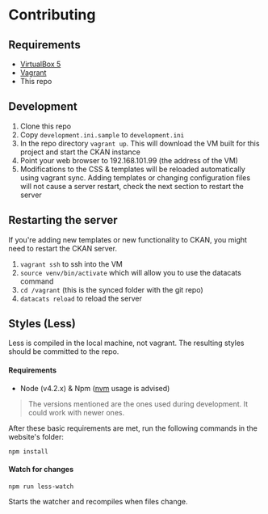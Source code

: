 # Contributing

## Requirements

- [VirtualBox 5](http://virtualbox.org)
- [Vagrant](https://www.vagrantup.com/)
- This repo

## Development

1. Clone this repo
2. Copy `development.ini.sample` to `development.ini`
3. In the repo directory `vagrant up`. This will download the VM built for this project and start the CKAN instance
4. Point your web browser to 192.168.101.99 (the address of the VM)
5. Modifications to the CSS & templates will be reloaded automatically using vagrant sync. Adding templates or changing configuration files will not cause a server restart, check the next section to restart the server

## Restarting the server

If you're adding new templates or new functionality to CKAN, you might need to restart the CKAN server.

1. `vagrant ssh` to ssh into the VM
2. `source venv/bin/activate` which will allow you to use the datacats command
3. `cd /vagrant` (this is the synced folder with the git repo)
4. `datacats reload` to reload the server

## Styles (Less)

Less is compiled in the local machine, not vagrant.
The resulting styles should be committed to the repo.
 
#### Requirements

- Node (v4.2.x) & Npm ([nvm](https://github.com/creationix/nvm) usage is advised)

> The versions mentioned are the ones used during development. It could work with newer ones.

After these basic requirements are met, run the following commands in the website's folder:
```
npm install
```

#### Watch for changes

```
npm run less-watch
```
Starts the watcher and recompiles when files change.